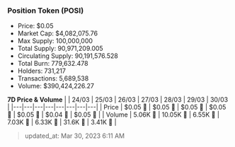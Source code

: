 
  ### Position Token (POSI)
  - Price: $0.05
  - Market Cap: $4,082,075.76
  - Max Supply: 100,000,000
  - Total Supply: 90,971,209.005
  - Circulating Supply: 90,191,576.528
  - Total Burn: 779,632.478
  - Holders: 731,217
  - Transactions: 5,689,538
  - Volume: $390,424,226.27

  **7D Price & Volume**
  | | 24&#x2F;03 | 25&#x2F;03 | 26&#x2F;03 | 27&#x2F;03 | 28&#x2F;03 | 29&#x2F;03 | 30&#x2F;03 |
  |---|---|---|---|---|---|---|---|
  | Price | $0.05 🔻 | $0.05 🚀 | $0.05 🔻 | $0.05 🔻 | $0.05 🔻 | $0.04 🔻 | $0.05 🚀 |
  | Volume | 5.06K 🔻 | 10.05K 🚀 | 6.55K 🔻 | 7.03K 🚀 | 6.33K 🔻 | 31.6K 🚀 | 3.41K 🔻 |

  > updated_at: Mar 30, 2023 6:11 AM
